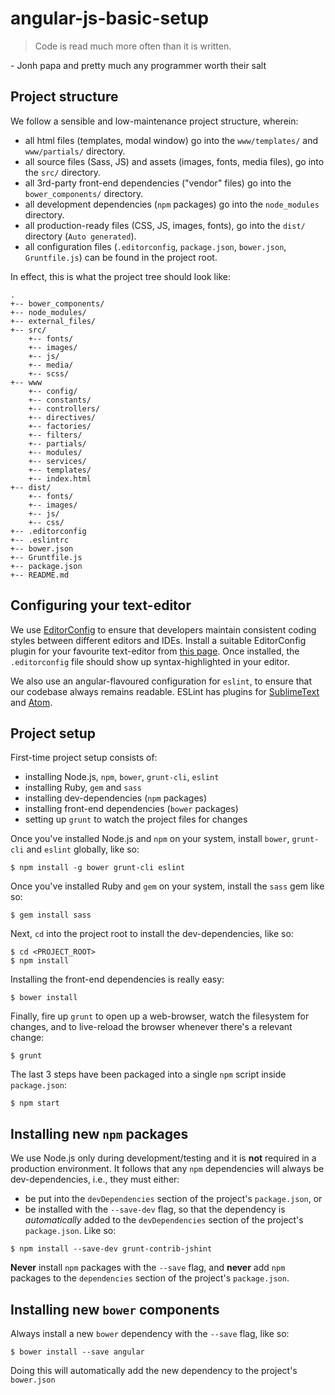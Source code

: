 # angular-js-basic-setup

> Code is read much more often than it is written.

&#45; Jonh papa and pretty much any programmer worth their salt


## Project structure

We follow a sensible and low-maintenance project structure, wherein:
* all html files (templates, modal window) go into the `www/templates/` and `www/partials/` directory.
* all source files (Sass, JS) and assets (images, fonts, media files), go into the `src/` directory.
* all 3rd-party front-end dependencies ("vendor" files) go into the `bower_components/` directory.
* all development dependencies (`npm` packages) go into the `node_modules` directory.
* all production-ready files (CSS, JS, images, fonts), go into the `dist/` directory (`Auto generated`).
* all configuration files (`.editorconfig`, `package.json`, `bower.json`, `Gruntfile.js`) can be found in the project root.

In effect, this is what the project tree should look like:
```
.
+-- bower_components/
+-- node_modules/
+-- external_files/
+-- src/
	+-- fonts/
	+-- images/
	+-- js/
	+-- media/
	+-- scss/
+-- www    
	+-- config/
	+-- constants/
	+-- controllers/
	+-- directives/
	+-- factories/
	+-- filters/
	+-- partials/
	+-- modules/
	+-- services/
	+-- templates/
	+-- index.html
+-- dist/
	+-- fonts/
	+-- images/
	+-- js/
	+-- css/
+-- .editorconfig
+-- .eslintrc
+-- bower.json
+-- Gruntfile.js
+-- package.json
+-- README.md
```

## Configuring your text-editor

We use [EditorConfig](http://editorconfig.org/) to ensure that developers maintain consistent coding styles between different editors and IDEs. Install a suitable EditorConfig plugin for your favourite text-editor from [this page](http://editorconfig.org/#download). Once installed, the `.editorconfig` file should show up syntax-highlighted in your editor.

We also use an angular-flavoured configuration for `eslint`, to ensure that our codebase always remains readable. ESLint has plugins for [SublimeText](https://github.com/roadhump/SublimeLinter-eslint#installation) and [Atom](https://atom.io/packages/linter-eslint).


## Project setup

First-time project setup consists of:
* installing Node.js, `npm`, `bower`, `grunt-cli`, `eslint`
* installing Ruby, `gem` and `sass`
* installing dev-dependencies (`npm` packages)
* installing front-end dependencies (`bower` packages)
* setting up `grunt` to watch the project files for changes

Once you've installed Node.js and `npm` on your system, install `bower`, `grunt-cli` and `eslint` globally, like so:
```
$ npm install -g bower grunt-cli eslint
```

Once you've installed Ruby and `gem` on your system, install the `sass` gem like so:
```
$ gem install sass
```

Next, `cd` into the project root to install the dev-dependencies, like so:
```
$ cd <PROJECT_ROOT>
$ npm install
```

Installing the front-end dependencies is really easy:
```
$ bower install
```

Finally, fire up `grunt` to open up a web-browser, watch the filesystem for changes, and to live-reload the browser whenever there's a relevant change:
```
$ grunt
```

The last 3 steps have been packaged into a single `npm` script inside `package.json`:
```
$ npm start
```


## Installing new `npm` packages

We use Node.js only during development/testing and it is **not** required in a production environment. It follows that any `npm` dependencies will always be dev-dependencies, i.e., they must either:
* be put into the `devDependencies` section of the project's `package.json`, or
* be installed with the `--save-dev` flag, so that the dependency is *automatically* added to the `devDependencies` section of the project's `package.json`. Like so:
```
$ npm install --save-dev grunt-contrib-jshint
```

**Never** install `npm` packages with the `--save` flag, and **never** add `npm` packages to the `dependencies` section of the project's `package.json`.


## Installing new `bower` components

Always install a new `bower` dependency with the `--save` flag, like so:
```
$ bower install --save angular
```
Doing this will automatically add the new dependency to the project's `bower.json`
